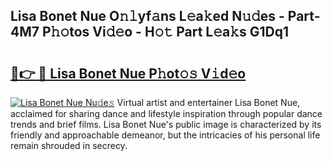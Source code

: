 ## Lisa Bonet Nue O𝚗𝚕yf𝚊ns L𝚎a𝚔ed N𝚞𝚍es - Part-4M7 P𝚑𝚘tos Vi𝚍𝚎o - H𝚘𝚝 Part L𝚎a𝚔s G1Dq1

# <h2><a href="http://kf07gy.oniu.top/?m=Lisa+Bonet+Nue">🔗👉 🔴 Lisa Bonet Nue P𝚑ot𝚘𝚜 V𝚒d𝚎o</a></h2>

[![Lisa Bonet Nue Nu𝚍e𝚜](https://i.imgur.com/0qMVB7G.gif)](http://kf07gy.oniu.top/?m=Lisa+Bonet+Nue)
Virtual artist and entertainer Lisa Bonet Nue, acclaimed for sharing dance and lifestyle inspiration through popular dance trends and brief films. Lisa Bonet Nue's public image is characterized by its friendly and approachable demeanor, but the intricacies of his personal life remain shrouded in secrecy.  
